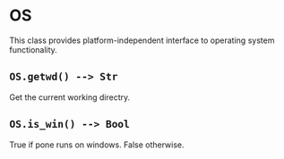 # OS

This class provides platform-independent interface to operating system functionality.

## `OS.getwd() --> Str`

Get the current working directry.

## `OS.is_win() --> Bool`

True if pone runs on windows. False otherwise.

